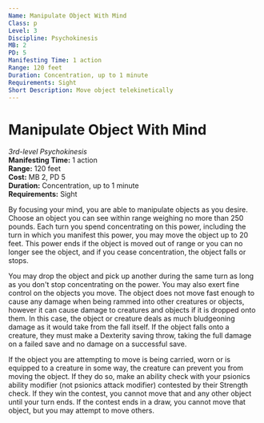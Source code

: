 ```yaml
---
Name: Manipulate Object With Mind
Class: p
Level: 3
Discipline: Psychokinesis
MB: 2
PD: 5
Manifesting Time: 1 action
Range: 120 feet
Duration: Concentration, up to 1 minute
Requirements: Sight
Short Description: Move object telekinetically
---
```

# Manipulate Object With Mind
*3rd-level Psychokinesis*\
**Manifesting Time:** 1 action\
**Range:** 120 feet\
**Cost:** MB 2, PD 5\
**Duration:** Concentration, up to 1 minute\
**Requirements:** Sight

By focusing your mind, you are able to manipulate
objects as you desire. Choose an object you can see within
range weighing no more than 250 pounds. Each turn you spend
concentrating on this power, including the turn in which you
manifest this power, you may move the object up to 20 feet.
This power ends if the object is moved out of range or you
can no longer see the object, and if you cease concentration,
the object falls or stops.

You may drop the object and pick up another during the same
turn as long as you don't stop concentrating on the power.
You may also exert fine control on the objects you move. The
object does not move fast enough to cause any damage when
being rammed into other creatures or objects, however it can
cause damage to creatures and objects if it is dropped onto
them. In this case,
the object or creature deals as much bludgeoning
damage as it would take from the fall itself. If the object
falls onto a creature, they must make a Dexterity saving throw,
taking the full damage on a failed save and no damage on a
successful save.

If the object you are attempting to move is being carried,
worn or is equipped to a creature in some way, the creature
can prevent you from moving the object. If they do so, make
an ability check with your psionics ability modifier (not
psionics attack modifier) contested by their Strength check.
If they win the contest, you cannot move that and any other
object until your turn ends. If the contest ends in a draw,
you cannot move that object, but you may attempt to move others.
